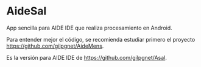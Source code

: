 # AideSal
App sencilla para AIDE IDE que realiza procesamiento en Android.

Para entender mejor el código, se recomienda estudiar primero el proyecto https://github.com/gilpgnet/AideMens.

Es la versión para AIDE IDE de https://github.com/gilpgnet/Asal.

